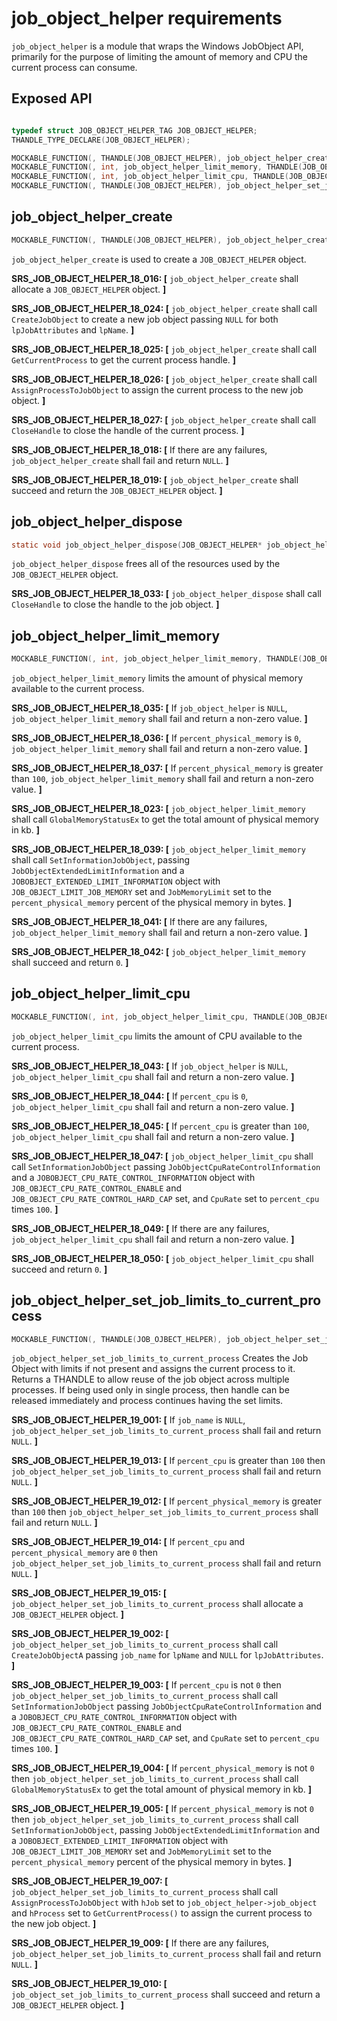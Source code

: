 # job_object_helper requirements

`job_object_helper` is a module that wraps the Windows JobObject API, primarily for the purpose of limiting the amount of memory and CPU the current process can consume.

## Exposed API
```c

typedef struct JOB_OBJECT_HELPER_TAG JOB_OBJECT_HELPER;
THANDLE_TYPE_DECLARE(JOB_OBJECT_HELPER);

MOCKABLE_FUNCTION(, THANDLE(JOB_OBJECT_HELPER), job_object_helper_create);
MOCKABLE_FUNCTION(, int, job_object_helper_limit_memory, THANDLE(JOB_OBJECT_HELPER), job_object_helper, uint32_t, percent_physical_memory);
MOCKABLE_FUNCTION(, int, job_object_helper_limit_cpu, THANDLE(JOB_OBJECT_HELPER), job_object_helper, uint32_t, percent_cpu);
MOCKABLE_FUNCTION(, THANDLE(JOB_OBJECT_HELPER), job_object_helper_set_job_limits_to_current_process, const char*, job_name, uint32_t, percent_cpu, uint32_t, percent_physical_memory);
```

## job_object_helper_create
```c
MOCKABLE_FUNCTION(, THANDLE(JOB_OBJECT_HELPER), job_object_helper_create);
```
`job_object_helper_create` is used to create a `JOB_OBJECT_HELPER` object.

**SRS_JOB_OBJECT_HELPER_18_016: [** `job_object_helper_create` shall allocate a `JOB_OBJECT_HELPER` object. **]**

**SRS_JOB_OBJECT_HELPER_18_024: [** `job_object_helper_create` shall call `CreateJobObject` to create a new job object passing `NULL` for both `lpJobAttributes` and `lpName`. **]**

**SRS_JOB_OBJECT_HELPER_18_025: [** `job_object_helper_create` shall call `GetCurrentProcess` to get the current process handle. **]**

**SRS_JOB_OBJECT_HELPER_18_026: [** `job_object_helper_create` shall call `AssignProcessToJobObject` to assign the current process to the new job object. **]**

**SRS_JOB_OBJECT_HELPER_18_027: [** `job_object_helper_create` shall call `CloseHandle` to close the handle of the current process. **]**

**SRS_JOB_OBJECT_HELPER_18_018: [** If there are any failures, `job_object_helper_create` shall fail and return `NULL`. **]**

**SRS_JOB_OBJECT_HELPER_18_019: [** `job_object_helper_create` shall succeed and return the `JOB_OBJECT_HELPER` object.  **]**


## job_object_helper_dispose
```c
static void job_object_helper_dispose(JOB_OBJECT_HELPER* job_object_helper);
```
`job_object_helper_dispose` frees all of the resources used by the `JOB_OBJECT_HELPER` object.

**SRS_JOB_OBJECT_HELPER_18_033: [** `job_object_helper_dispose` shall call `CloseHandle` to close the handle to the job object. **]**


## job_object_helper_limit_memory
```c
MOCKABLE_FUNCTION(, int, job_object_helper_limit_memory, THANDLE(JOB_OBJECT_HELPER), job_object_helper, uint32_t, percent_physical_memory);
```
`job_object_helper_limit_memory` limits the amount of physical memory available to the current process.

**SRS_JOB_OBJECT_HELPER_18_035: [** If `job_object_helper` is `NULL`, `job_object_helper_limit_memory` shall fail and return a non-zero value. **]**

**SRS_JOB_OBJECT_HELPER_18_036: [** If `percent_physical_memory` is `0`, `job_object_helper_limit_memory` shall fail and return a non-zero value. **]**

**SRS_JOB_OBJECT_HELPER_18_037: [** If `percent_physical_memory` is greater than `100`, `job_object_helper_limit_memory` shall fail and return a non-zero value. **]**

**SRS_JOB_OBJECT_HELPER_18_023: [** `job_object_helper_limit_memory` shall call `GlobalMemoryStatusEx` to get the total amount of physical memory in kb. **]**

**SRS_JOB_OBJECT_HELPER_18_039: [** `job_object_helper_limit_memory` shall call `SetInformationJobObject`, passing `JobObjectExtendedLimitInformation` and a `JOBOBJECT_EXTENDED_LIMIT_INFORMATION` object with `JOB_OBJECT_LIMIT_JOB_MEMORY` set and `JobMemoryLimit` set to the `percent_physical_memory` percent of the physical memory in bytes. **]**

**SRS_JOB_OBJECT_HELPER_18_041: [** If there are any failures, `job_object_helper_limit_memory` shall fail and return a non-zero value. **]**

**SRS_JOB_OBJECT_HELPER_18_042: [** `job_object_helper_limit_memory` shall succeed and return `0`. **]**


## job_object_helper_limit_cpu
```c
MOCKABLE_FUNCTION(, int, job_object_helper_limit_cpu, THANDLE(JOB_OBJECT_HELPER), job_object_helper, uint32_t, percent_cpu);
```
`job_object_helper_limit_cpu` limits the amount of CPU available to the current process.

**SRS_JOB_OBJECT_HELPER_18_043: [** If `job_object_helper` is `NULL`, `job_object_helper_limit_cpu` shall fail and return a non-zero value. **]**

**SRS_JOB_OBJECT_HELPER_18_044: [** If `percent_cpu` is  `0`, `job_object_helper_limit_cpu` shall fail and return a non-zero value. **]**

**SRS_JOB_OBJECT_HELPER_18_045: [** If `percent_cpu` is greater than `100`, `job_object_helper_limit_cpu` shall fail and return a non-zero value. **]**

**SRS_JOB_OBJECT_HELPER_18_047: [** `job_object_helper_limit_cpu` shall call `SetInformationJobObject` passing `JobObjectCpuRateControlInformation` and a `JOBOBJECT_CPU_RATE_CONTROL_INFORMATION` object with `JOB_OBJECT_CPU_RATE_CONTROL_ENABLE` and `JOB_OBJECT_CPU_RATE_CONTROL_HARD_CAP` set, and `CpuRate` set to `percent_cpu` times `100`. **]**

**SRS_JOB_OBJECT_HELPER_18_049: [** If there are any failures, `job_object_helper_limit_cpu` shall fail and return a non-zero value. **]**

**SRS_JOB_OBJECT_HELPER_18_050: [** `job_object_helper_limit_cpu` shall succeed and return `0`. **]**


## job_object_helper_set_job_limits_to_current_process
```c
MOCKABLE_FUNCTION(, THANDLE(JOB_OJBECT_HELPER), job_object_helper_set_job_limits_to_current_process, const char*, job_name, uint32_t, percent_cpu, uint32_t, percent_physical_memory);
```
`job_object_helper_set_job_limits_to_current_process` Creates the Job Object with limits if not present and assigns the current process to it. Returns a THANDLE to allow reuse of the job object across multiple processes. If being used only in single process, then handle can be released immediately and process continues having the set limits.

**SRS_JOB_OBJECT_HELPER_19_001: [** If `job_name` is `NULL`, `job_object_helper_set_job_limits_to_current_process` shall fail and return `NULL`. **]**

**SRS_JOB_OBJECT_HELPER_19_013: [** If `percent_cpu` is greater than `100` then `job_object_helper_set_job_limits_to_current_process` shall fail and return `NULL`. **]**

**SRS_JOB_OBJECT_HELPER_19_012: [** If `percent_physical_memory` is greater than `100` then `job_object_helper_set_job_limits_to_current_process` shall fail and return `NULL`. **]**

**SRS_JOB_OBJECT_HELPER_19_014: [** If `percent_cpu` and `percent_physical_memory` are `0` then `job_object_helper_set_job_limits_to_current_process` shall fail and return `NULL`. **]**

**SRS_JOB_OBJECT_HELPER_19_015: [** `job_object_helper_set_job_limits_to_current_process` shall allocate a `JOB_OBJECT_HELPER` object. **]**

**SRS_JOB_OBJECT_HELPER_19_002: [** `job_object_helper_set_job_limits_to_current_process` shall call `CreateJobObjectA` passing `job_name` for `lpName` and `NULL` for `lpJobAttributes`. **]**

**SRS_JOB_OBJECT_HELPER_19_003: [** If `percent_cpu` is not `0` then `job_object_helper_set_job_limits_to_current_process` shall call `SetInformationJobObject` passing `JobObjectCpuRateControlInformation` and a `JOBOBJECT_CPU_RATE_CONTROL_INFORMATION` object with `JOB_OBJECT_CPU_RATE_CONTROL_ENABLE` and `JOB_OBJECT_CPU_RATE_CONTROL_HARD_CAP` set, and `CpuRate` set to `percent_cpu` times `100`. **]**

**SRS_JOB_OBJECT_HELPER_19_004: [** If `percent_physical_memory` is not `0` then `job_object_helper_set_job_limits_to_current_process` shall call `GlobalMemoryStatusEx` to get the total amount of physical memory in kb. **]**

**SRS_JOB_OBJECT_HELPER_19_005: [** If `percent_physical_memory` is not `0` then `job_object_helper_set_job_limits_to_current_process` shall call `SetInformationJobObject`, passing `JobObjectExtendedLimitInformation` and a `JOBOBJECT_EXTENDED_LIMIT_INFORMATION` object with `JOB_OBJECT_LIMIT_JOB_MEMORY` set and `JobMemoryLimit` set to the `percent_physical_memory` percent of the physical memory in bytes. **]**

**SRS_JOB_OBJECT_HELPER_19_007: [** `job_object_helper_set_job_limits_to_current_process` shall call `AssignProcessToJobObject` with `hJob` set to `job_object_helper->job_object` and `hProcess` set to `GetCurrentProcess()` to assign the current process to the new job object. **]**

**SRS_JOB_OBJECT_HELPER_19_009: [** If there are any failures, `job_object_helper_set_job_limits_to_current_process` shall fail and return `NULL`. **]**

**SRS_JOB_OBJECT_HELPER_19_010: [** `job_object_set_job_limits_to_current_process` shall succeed and return a `JOB_OBJECT_HELPER` object. **]**
